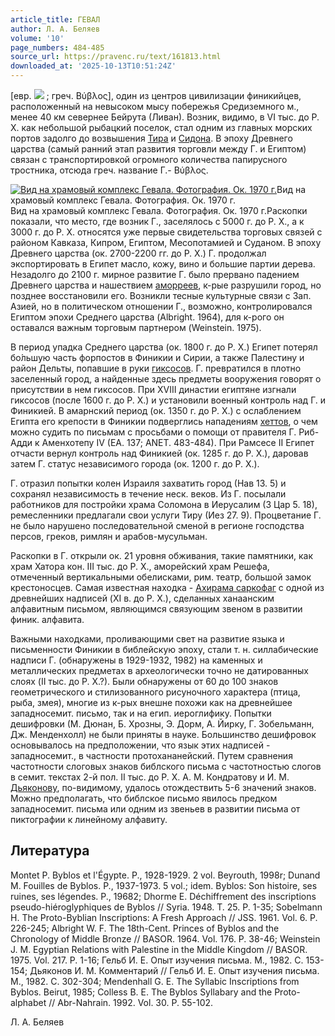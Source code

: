 ```yaml
---
article_title: ГЕВАЛ
author: Л. А. Беляев
volume: '10'
page_numbers: 484-485
source_url: https://pravenc.ru/text/161813.html
downloaded_at: '2025-10-13T10:51:24Z'
---
```


[евр. ![](https://pravenc.ru/char/2712331/lbg/image.png) ; греч. Βύβλος], один из центров цивилизации финикийцев, расположенный на невысоком мысу побережья Средиземного м., менее 40 км севернее Бейрута (Ливан). Возник, видимо, в VI тыс. до Р. Х. как небольшой рыбацкий поселок, стал одним из главных морских портов задолго до возвышения [Тира](https://pravenc.ru/text/Тира.html) и [Сидона](https://pravenc.ru/text/Сидона.html). В эпоху Древнего царства (самый ранний этап развития торговли между Г. и Египтом) связан с транспортировкой огромного количества папирусного тростника, отсюда греч. название Г.- Βύβλος.

[![Вид на храмовый комплекс Гевала. Фотография. Ок. 1970 г.](https://pravenc.ru/data/024/467/1234/i200.jpg "Кликните для увеличения картинки")](https://pravenc.ru/data/024/467/1234/i800.jpg)Вид на храмовый комплекс Гевала. Фотография. Ок. 1970 г.  
Вид на храмовый комплекс Гевала. Фотография. Ок. 1970 г.Раскопки показали, что место, где возник Г., заселялось с 5000 г. до Р. Х., а к 3000 г. до Р. Х. относятся уже первые свидетельства торговых связей с районом Кавказа, Кипром, Египтом, Месопотамией и Суданом. В эпоху Древнего царства (ок. 2700-2200 гг. до Р. Х.) Г. продолжал экспортировать в Египет масло, кожу, вино и большие партии дерева. Незадолго до 2100 г. мирное развитие Г. было прервано падением Древнего царства и нашествием [аморреев](https://pravenc.ru/text/АМОРРЕИ.html), к-рые разрушили город, но позднее восстановили его. Возникли тесные культурные связи с Зап. Азией, но в политическом отношении Г., возможно, контролировался Египтом эпохи Среднего царства (Albright. 1964), для к-рого он оставался важным торговым партнером (Weinstein. 1975).

В период упадка Среднего царства (ок. 1800 г. до Р. Х.) Египет потерял бо́льшую часть форпостов в Финикии и Сирии, а также Палестину и район Дельты, попавшие в руки [гиксосов](https://pravenc.ru/text/гиксосов.html). Г. превратился в плотно заселенный город, а найденные здесь предметы вооружения говорят о присутствии в нем гиксосов. При XVIII династии египтяне изгнали гиксосов (после 1600 г. до Р. Х.) и установили военный контроль над Г. и Финикией. В амарнский период (ок. 1350 г. до Р. Х.) с ослаблением Египта его крепости в Финикии подверглись нападениям [хеттов](https://pravenc.ru/text/хеттов.html), о чем можно судить по письмам с просьбами о помощи от правителя Г. Риб-Адди к Аменхотепу IV (EA. 137; ANET. 483-484). При Рамсесе II Египет отчасти вернул контроль над Финикией (ок. 1285 г. до Р. Х.), даровав затем Г. статус независимого города (ок. 1200 г. до Р. Х.).

Г. отразил попытки колен Израиля захватить город (Нав 13. 5) и сохранял независимость в течение неск. веков. Из Г. посылали работников для постройки храма Соломона в Иерусалим (3 Цар 5. 18), ремесленники предлагали свои услуги Тиру (Иез 27. 9). Процветание Г. не было нарушено последовательной сменой в регионе господства персов, греков, римлян и арабов-мусульман.

Раскопки в Г. открыли ок. 21 уровня обживания, такие памятники, как храм Хатора кон. III тыс. до Р. Х., аморейский храм Решефа, отмеченный вертикальными обелисками, рим. театр, большой замок крестоносцев. Самая известная находка - [Ахирама саркофаг](<https://pravenc.ru/text/Ахирама саркофаг.html>) с одной из древнейших надписей (XI в. до Р. Х.), сделанных ханаанским алфавитным письмом, являющимся связующим звеном в развитии финик. алфавита.

Важными находками, проливающими свет на развитие языка и письменности Финикии в библейскую эпоху, стали т. н. силлабические надписи Г. (обнаружены в 1929-1932, 1982) на каменных и металлических предметах в археологически точно не датированных слоях (II тыс. до Р. Х.?). Были обнаружены от 60 до 100 знаков геометрического и стилизованного рисуночного характера (птица, рыба, змея), многие из к-рых внешне похожи как на древнейшее западносемит. письмо, так и на егип. иероглифику. Попытки дешифровки (М. Дюнан, Б. Хрозны, Э. Дорм, А. Йирку, Г. Зобельманн, Дж. Менденхолл) не были приняты в науке. Большинство дешифровок основывалось на предположении, что язык этих надписей - западносемит., в частности протохананейский. Путем сравнения частотности слоговых знаков библского письма с частотностью слогов в семит. текстах 2-й пол. II тыс. до Р. Х. А. М. Кондратову и И. М. [Дьяконову](https://pravenc.ru/text/Дьяконову.html), по-видимому, удалось отождествить 5-6 значений знаков. Можно предполагать, что библское письмо явилось предком западносемит. письма или одним из звеньев в развитии письма от пиктографии к линейному алфавиту.

## Литература

Montet P. Byblos et l'Égypte. P., 1928-1929. 2 vol. Beyrouth, 1998r; Dunand M. Fouilles de Byblos. P., 1937-1973. 5 vol.; idem. Byblos: Son histoire, ses ruines, ses légendes. P., 19682; Dhorme E. Déchiffrement des inscriptions pseudo-hiéroglyphiques de Byblos // Syria. 1948. T. 25. P. 1-35; Sobelmann H. The Proto-Byblian Inscriptions: A Fresh Approach // JSS. 1961. Vol. 6. P. 226-245; Albright W. F. The 18th-Cent. Princes of Byblos and the Chronology of Middle Bronze // BASOR. 1964. Vol. 176. P. 38-46; Weinstein J. M. Egyptian Relations with Palestine in the Middle Kingdom // BASOR. 1975. Vol. 217. P. 1-16; Гельб И. Е. Опыт изучения письма. М., 1982. С. 153-154; Дьяконов И. М. Комментарий // Гельб И. Е. Опыт изучения письма. М., 1982. С. 302-304; Mendenhall G. E. The Syllabic Inscriptions from Byblos. Beirut, 1985; Colless B. E. The Byblos Syllabary and the Proto-alphabet // Abr-Nahrain. 1992. Vol. 30. P. 55-102.

Л. А. Беляев
